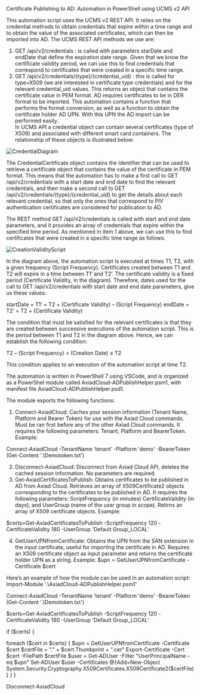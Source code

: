 
Certificate Publishing to AD: Automation in PowerShell using UCMS v2 API

This automation script uses the UCMS v2 REST API. It relies on the credential methods to obtain credentials that expire within a time range and to obtain the value of the associated certificates, which can then be imported into AD. The UCMS REST API methods we use are:
1.	GET /api/v2/credentials : is called with parameters starDate and endDate that define the expiration date range. Given that we know the certificate validity period, we can use this to find credentials that correspond to certificates that were created in a specific time range.
2.	GET /api/v2/credentials/{type}/{credential_uid} : this is called for type=X509 (we are interested in certificate type credentials) and for the relevant credential_uid values. This returns an object that contains the certificate value in PEM format. 
AD requires certificates to be in DER format to be imported. This automation contains a function that performs the format conversion, as well as a function to obtain the certificate holder AD UPN. With this UPN the AD import can be performed easily.  
In UCMS API a credential object can contain several certificates (type of X509) and associated with different smart card containers. The relationship of these objects is illustrated below: 

 
![CredentialDiagram](https://github.com/GHmiguel/UcmsADPublish/assets/35546222/56d06da7-c86c-4b06-948d-8a041625b126)

The CredentialCertificate object contains the Identifier that can be used to retrieve a certificate object that contains the value of the certificate in PEM format. This means that the automation has to make a first call to GET /api/v2/credentials with a start date and end date to find the relevant credentials, and then make a second call to GET /api/v2/credentials/{type}/{credential_uid} to get the details about each relevant credential, so that only the ones that correspond to PIV authentication certificates are considered for publication to AD. 

The REST method GET /api/v2/credentials is called with start and end date parameters, and it provides an array of credentials that expire within the specified time period. As mentioned in item 1 above, we can use this to find certificates that were created in a specific time range as follows. 

 ![CreationValidityScript](https://github.com/GHmiguel/UcmsADPublish/assets/35546222/a6316d8e-7f80-4dd4-8260-abf566c04194)


In the diagram above, the automation script is executed at times T1, T2, with a given frequency (Script Frequency). Certificates created between T1 and T2 will expire in a time between T1’ and T2’. The certificate validity is a fixed period (Certificate Validity, in the diagram). Therefore, dates used for the call to GET /api/v2/credentials  with start date and end date parameters, give us these values:

startDate = T1’ = T2 + (Certificate Validity) – (Script Frequency)
endDate = T2’ = T2 + (Certificate Validity)

The condition that must be satisfied for the relevant certificates is that they are created between successive executions of the automation script. This is the period between T1 and T2 in the diagram above. Hence, we can establish the following condition:

T2 – (Script Frequency) < (Creation Date) ≤ T2

This condition applies to an execution of the automation script at time T2.

The automation is written in PowerShell 7 using VSCode, and is organized as a PowerShel module called AxiadCloud-ADPublishHelper.psm1, with manifest file AxiadCloud-ADPublishHelper.psd1.

The module exports the following functions:

1.	Connect-AxiadCloud: Caches your session information (Tenant Name, Platform and Bearer Token) for use with the Axiad Cloud commands. Must be ran first before any of the other Axiad Cloud commands. It requires the following parameters: Tenant, Platform and BearerToken. Example:

Connect-AxiadCloud -TenantName ‘tenant’ -Platform 'demo' -BearerToken (Get-Content '.\Demotoken.txt')

2.	Disconnect-AxiadCloud: Disconnect from Axiad Cloud API, deletes the cached session information. No parameters are required.
3.	Get-AxiadCertificatesToPublish: Obtains certificates to be published in AD from Axiad Cloud. Retrieves an array of X509Certificate2 objects corresponding to the certificates to be published in AD. It requires the following parameters: ScriptFrequency (in minutes)  CertificateValidity (in days), and UserGroup (name of the user group in scope). Retirns an array of X509 certificate objects.  Example: 

$certs=Get-AxiadCertificatesToPublish -ScriptFrequency 120 -CertificateValidity 180 -UserGroup 'Default Group_LOCAL'

4.	GetUserUPNfromCertificate: Obtains the UPN from the SAN extension in the input certificate, useful for importing the certificate in AD. Requires an X509 certificate object as input parameter and returns the certificate holder UPN as a string. Example: 
$upn = GetUserUPNfromCertificate -Certificate $cert

Here’s an example of how the module can be used in an automation script:
Import-Module '.\AxiadCloud-ADPublishHelper.psm1'

Connect-AxiadCloud -TenantName ‘tenant’ -Platform 'demo' -BearerToken (Get-Content '.\Demotoken.txt')

$certs=Get-AxiadCertificatesToPublish -ScriptFrequency 120 -CertificateValidity 180 -UserGroup 'Default Group_LOCAL'

if ($certs) {

foreach ($cert in $certs) { 
    $upn = GetUserUPNfromCertificate -Certificate $cert 
    $certFile = ".\" + $cert.Thumbprint + ".cer"
    Export-Certificate -Cert $cert -FilePath $certFile
    $user = Get-ADUser -Filter "UserPrincipalName -eq $upn"
    Set-ADUser $user -Certificates @{Add=New-Object System.Security.Cryptography.X509Certificates.X509Certificate2($certFile)}
} 
}

Disconnect-AxiadCloud



